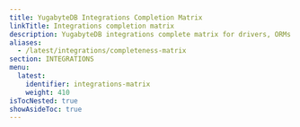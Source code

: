 ```yaml
---
title: YugabyteDB Integrations Completion Matrix
linkTitle: Integrations completion matrix
description: YugabyteDB integrations complete matrix for drivers, ORMs and tools.
aliases:
  - /latest/integrations/completeness-matrix
section: INTEGRATIONS
menu:
  latest:
    identifier: integrations-matrix
    weight: 410
isTocNested: true
showAsideToc: true
---
```


